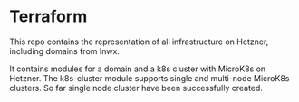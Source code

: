# Terraform

This repo contains the representation of all infrastructure on Hetzner, including domains from Inwx.

It contains modules for a domain and a k8s cluster with MicroK8s on Hetzner. The k8s-cluster module supports
single and multi-node MicroK8s clusters. So far single node cluster have been successfully created.
